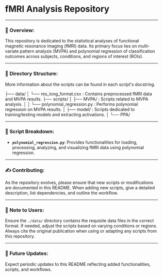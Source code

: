 # **fMRI Analysis Repository**

---

### 🌟 **Overview**:
This repository is dedicated to the statistical analyses of functional magnetic resonance imaging (fMRI) data. Its primary focus lies on multi-variate pattern analysis (MVPA) and polynomial regression of classification outcomes across subjects, conditions, and regions of interest (ROIs).

---

### 📁 **Directory Structure**:
More information about the scripts can be found in each script's docstring.

├── data/
│ └── res_long_format.csv : Contains preprocessed fMRI data and MVPA results.
├── scripts/
│ ├── MVPA/ : Scripts related to MVPA analysis.
│ │  └── polynomial_regression.py : Performs polynomial regression on MVPA results.
│ ├── model/ : Scripts dedicated to training/testing models and extracting activations.
│ └── PPA/



---

### 📄 **Script Breakdown**:

- **`polynomial_regression.py`**: Provides functionalities for loading, processing, analyzing, and visualizing fMRI data using polynomial regression.

---

### ✍️ **Contributing**:

As the repository evolves, please ensure that new scripts or modifications are documented in this README. When adding new scripts, give a detailed description, list dependencies, and outline the workflow.

---

### 📌 **Note to Users**:

Ensure the `./data/` directory contains the requisite data files in the correct format. If needed, adjust the scripts based on varying conditions or regions. Always cite the original publication when using or adapting any scripts from this repository.

---

### 🚀 **Future Updates**:

Expect periodic updates to this README reflecting added functionalities, scripts, and workflows.

